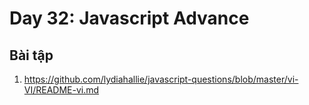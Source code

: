 # Day 32: Javascript Advance

## Bài tập

1. https://github.com/lydiahallie/javascript-questions/blob/master/vi-VI/README-vi.md
